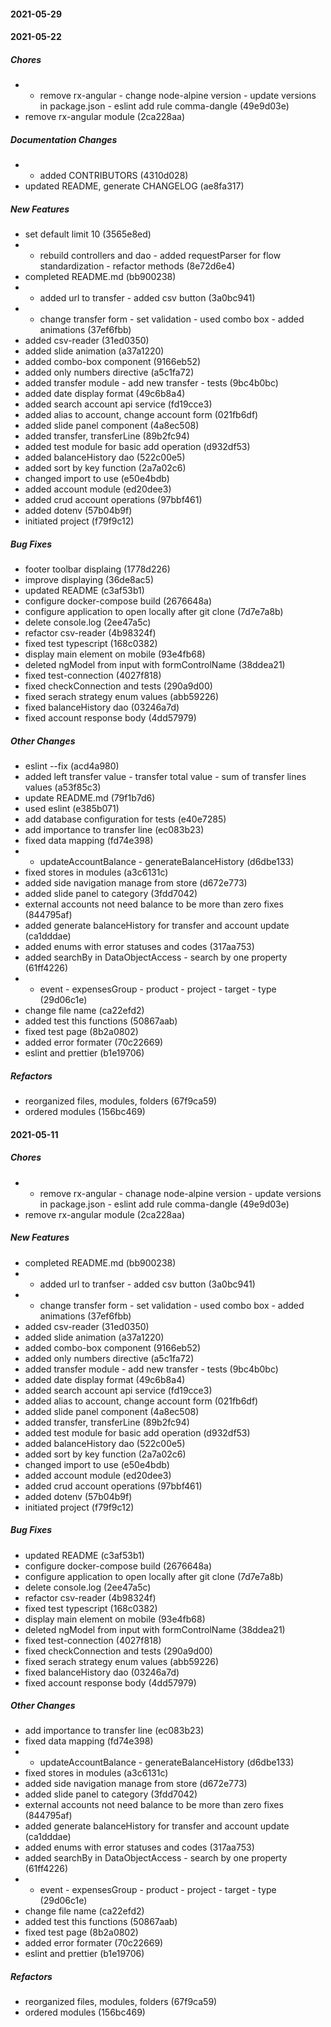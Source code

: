 #### 2021-05-29

#### 2021-05-22

##### Chores

*   - remove rx-angular  - change node-alpine version  - update versions in package.json  - eslint add rule comma-dangle (49e9d03e)
*  remove rx-angular module (2ca228aa)

##### Documentation Changes

*   - added CONTRIBUTORS (4310d028)
*  updated README, generate CHANGELOG (ae8fa317)

##### New Features

*  set default limit 10 (3565e8ed)
*   - rebuild controllers and dao  - added requestParser for flow standardization  - refactor methods (8e72d6e4)
*  completed README.md (bb900238)
*   - added url to transfer  - added csv button (3a0bc941)
*   - change transfer form  - set validation  - used combo box  - added animations (37ef6fbb)
*  added csv-reader (31ed0350)
*  added slide animation (a37a1220)
*  added combo-box component (9166eb52)
*  added only numbers directive (a5c1fa72)
*  added transfer module  - add new transfer  - tests (9bc4b0bc)
*  added date display format (49c6b8a4)
*  added search account api service (fd19cce3)
*  added alias to account, change account form (021fb6df)
*  added slide panel component (4a8ec508)
*  added transfer, transferLine (89b2fc94)
*  added test module for basic add operation (d932df53)
*  added balanceHistory dao (522c00e5)
*  added sort by key function (2a7a02c6)
*  changed import to use (e50e4bdb)
*  added account module (ed20dee3)
*  added crud account operations (97bbf461)
*  added dotenv (57b04b9f)
*  initiated project (f79f9c12)

##### Bug Fixes

*  footer toolbar displaing (1778d226)
*  improve displaying (36de8ac5)
*  updated README (c3af53b1)
*  configure docker-compose build (2676648a)
*  configure application to open locally  after git clone (7d7e7a8b)
*  delete console.log (2ee47a5c)
*  refactor csv-reader (4b98324f)
*  fixed test typescript (168c0382)
*  display main element on mobile (93e4fb68)
*  deleted ngModel from input with formControlName (38ddea21)
*  fixed test-connection (4027f818)
*  fixed checkConnection and tests (290a9d00)
*  fixed serach strategy enum values (abb59226)
*  fixed balanceHistory dao (03246a7d)
*  fixed account response body (4dd57979)

##### Other Changes

*  eslint --fix (acd4a980)
*  added left transfer value  - transfer total value - sum of transfer lines values (a53f85c3)
*  update README.md (79f1b7d6)
*  used eslint (e385b071)
*  add database configuration for tests (e40e7285)
*  add importance to transfer line (ec083b23)
*  fixed data mapping (fd74e398)
*   - updateAccountBalance  - generateBalanceHistory (d6dbe133)
*  fixed stores in modules (a3c6131c)
*  added side navigation manage from store (d672e773)
*  added slide panel to category (3fdd7042)
*  external accounts not need balance to  be more than zero fixes (844795af)
*  added generate balanceHistory for transfer and account update (ca1dddae)
*  added enums with error statuses and codes (317aa753)
*  added searchBy in DataObjectAccess - search by one property (61ff4226)
*  - event - expensesGroup - product - project - target - type (29d06c1e)
*  change file name (ca22efd2)
*  added test this functions (50867aab)
*  fixed test page (8b2a0802)
*  added error formater (70c22669)
*  eslint and prettier (b1e19706)

##### Refactors

*  reorganized files, modules, folders (67f9ca59)
*  ordered modules (156bc469)

#### 2021-05-11

##### Chores

*   - remove rx-angular  - chanage node-alpine version  - update versions in package.json  - eslint add rule comma-dangle (49e9d03e)
*  remove rx-angular module (2ca228aa)

##### New Features

*  completed README.md (bb900238)
*   - added url to tranfser  - added csv button (3a0bc941)
*   - change transfer form  - set validation  - used combo box  - added animations (37ef6fbb)
*  added csv-reader (31ed0350)
*  added slide animation (a37a1220)
*  added combo-box component (9166eb52)
*  added only numbers directive (a5c1fa72)
*  added transfer module  - add new transfer  - tests (9bc4b0bc)
*  added date display format (49c6b8a4)
*  added search account api service (fd19cce3)
*  added alias to account, change account form (021fb6df)
*  added slide panel component (4a8ec508)
*  added transfer, transferLine (89b2fc94)
*  added test module for basic add operation (d932df53)
*  added balanceHistory dao (522c00e5)
*  added sort by key function (2a7a02c6)
*  changed import to use (e50e4bdb)
*  added account module (ed20dee3)
*  added crud account operations (97bbf461)
*  added dotenv (57b04b9f)
*  initiated project (f79f9c12)

##### Bug Fixes

*  updated README (c3af53b1)
*  configure docker-compose build (2676648a)
*  configure application to open locally  after git clone (7d7e7a8b)
*  delete console.log (2ee47a5c)
*  refactor csv-reader (4b98324f)
*  fixed test typescript (168c0382)
*  display main element on mobile (93e4fb68)
*  deleted ngModel from input with formControlName (38ddea21)
*  fixed test-connection (4027f818)
*  fixed checkConnection and tests (290a9d00)
*  fixed serach strategy enum values (abb59226)
*  fixed balanceHistory dao (03246a7d)
*  fixed account response body (4dd57979)

##### Other Changes

*  add importance to transfer line (ec083b23)
*  fixed data mapping (fd74e398)
*   - updateAccountBalance  - generateBalanceHistory (d6dbe133)
*  fixed stores in modules (a3c6131c)
*  added side navigation manage from store (d672e773)
*  added slide panel to category (3fdd7042)
*  external accounts not need balance to  be more than zero fixes (844795af)
*  added generate balanceHistory for transfer and account update (ca1dddae)
*  added enums with error statuses and codes (317aa753)
*  added searchBy in DataObjectAccess - search by one property (61ff4226)
*  - event - expensesGroup - product - project - target - type (29d06c1e)
*  change file name (ca22efd2)
*  added test this functions (50867aab)
*  fixed test page (8b2a0802)
*  added error formater (70c22669)
*  eslint and prettier (b1e19706)

##### Refactors

*  reorganized files, modules, folders (67f9ca59)
*  ordered modules (156bc469)

